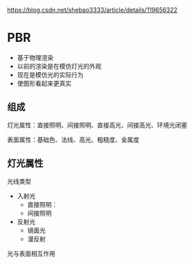 https://blog.csdn.net/shebao3333/article/details/119656322

# PBR

- 基于物理渲染
- 以前的渲染是在模仿灯光的外观
- 现在是模仿光的实际行为
- 使图形看起来更真实



## 组成

灯光属性：直接照明、间接照明、直接高光、间接高光、环境光闭塞

表面属性：基础色、法线、高光、粗糙度、金属度



## 灯光属性

光线类型

- 入射光
  - 直接照明：
  - 间接照明
- 反射光
  - 镜面光
  - 漫反射

光与表面相互作用